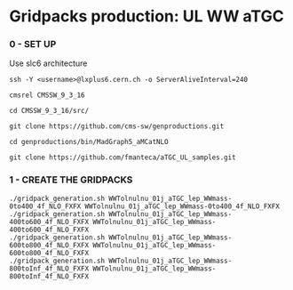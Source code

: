 Gridpacks production: UL WW aTGC
======================

### 0 - SET UP

Use slc6 architecture

    ssh -Y <username>@lxplus6.cern.ch -o ServerAliveInterval=240

    cmsrel CMSSW_9_3_16 
    
    cd CMSSW_9_3_16/src/
    
    git clone https://github.com/cms-sw/genproductions.git

    cd genproductions/bin/MadGraph5_aMCatNLO
    
    git clone https://github.com/fmanteca/aTGC_UL_samples.git

### 1 - CREATE THE GRIDPACKS

    ./gridpack_generation.sh WWTolnulnu_01j_aTGC_lep_WWmass-0to400_4f_NLO_FXFX WWTolnulnu_01j_aTGC_lep_WWmass-0to400_4f_NLO_FXFX
    ./gridpack_generation.sh WWTolnulnu_01j_aTGC_lep_WWmass-400to600_4f_NLO_FXFX WWTolnulnu_01j_aTGC_lep_WWmass-400to600_4f_NLO_FXFX
    ./gridpack_generation.sh WWTolnulnu_01j_aTGC_lep_WWmass-600to800_4f_NLO_FXFX WWTolnulnu_01j_aTGC_lep_WWmass-600to800_4f_NLO_FXFX
    ./gridpack_generation.sh WWTolnulnu_01j_aTGC_lep_WWmass-800toInf_4f_NLO_FXFX WWTolnulnu_01j_aTGC_lep_WWmass-800toInf_4f_NLO_FXFX


